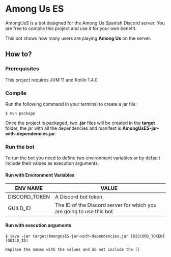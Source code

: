 # Among Us ES
 
AmongUsS is a bot designed for the Among Us Spanish Discord server. You are free to compile this project and use it for your own benefit.

This bot shows how many users are playing **Among Us** on the server.

## How to?

### Prerequisites
This project requires JVM 11 and Kotlin 1.4.0

### Compile
Run the following command in your terminal to create a jar file:
```shell
$ mvn package
```
Once the project is packaged, two **.jar** files will be created in the **target** folder, the jar with all the dependencies and manifest is **AmongUsES-jar-with-dependencies.jar**.

### Run the bot
To run the bot you need to define two environment variables or by default include their values as execution arguments.

#### Run with Environment Variables
| ENV NAME      | VALUE                                                                 |
|---------------|-----------------------------------------------------------------------|
| DISCORD_TOKEN | A Discord bot token.                                                  |
| GUILD_ID      | The ID of the Discord server for which you are going to use this bot. |

#### Run with execution arguments
```shell
$ java -jar target/AmongUsES-jar-with-dependencies.jar [DISCORD_TOKEN] [GUILD_ID]
```
``Replace the names with the values and do not include the []``
